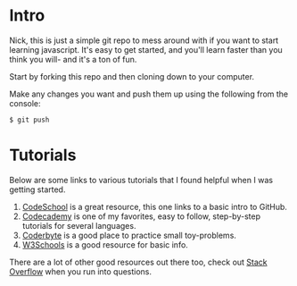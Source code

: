 # Intro

Nick, this is just a simple git repo to mess around with if you want to start learning javascript.  It's easy to get started, and you'll learn faster than you think you will- and it's a ton of fun.

Start by forking this repo and then cloning down to your computer.

Make any changes you want and push them up using the following from the console:

```
$ git push
```


# Tutorials

Below are some links to various tutorials that I found helpful when I was getting started.

1. [CodeSchool](https://try.github.io/levels/1/challenges/1) is a great resource, this one links to a basic intro to GitHub.
2. [Codecademy](http://www.codecademy.com/en/tracks/javascript) is one of my favorites, easy to follow, step-by-step tutorials for several languages.
2. [Coderbyte](http://coderbyte.com/) is a good place to practice small toy-problems.
3. [W3Schools](http://www.w3schools.com/js/default.asp) is a good resource for basic info.

There are a lot of other good resources out there too, check out [Stack Overflow](http://stackoverflow.com/) when you run into questions.
